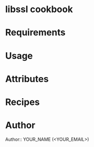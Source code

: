 # libssl cookbook

# Requirements

# Usage

# Attributes

# Recipes

# Author

Author:: YOUR_NAME (<YOUR_EMAIL>)
